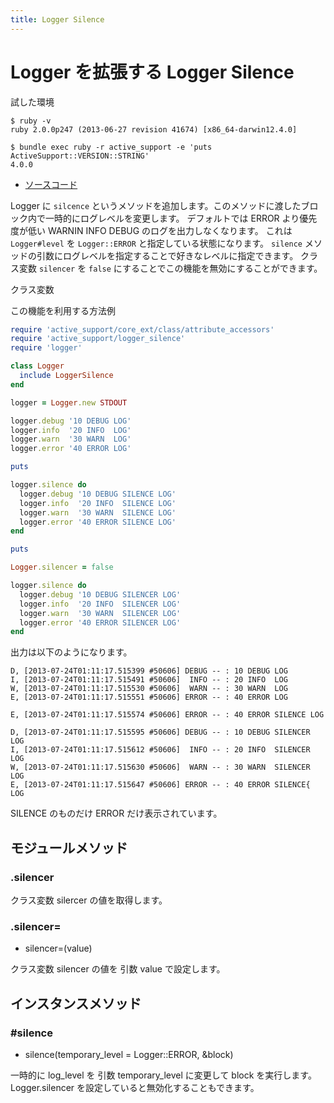 ```yaml
---
title: Logger Silence
---
```


Logger を拡張する Logger Silence
================================================================================

試した環境

```
$ ruby -v
ruby 2.0.0p247 (2013-06-27 revision 41674) [x86_64-darwin12.4.0]
```

```
$ bundle exec ruby -r active_support -e 'puts ActiveSupport::VERSION::STRING'
4.0.0
```

* [ソースコード](https://github.com/rails/rails/blob/v4.0.0/activesupport/lib/active_support/logger_silence.rb)


Logger に `silcence` というメソッドを追加します。このメソッドに渡したブロック内で一時的にログレベルを変更します。
デフォルトでは ERROR より優先度が低い WARNIN INFO DEBUG のログを出力しなくなります。
これは `Logger#level` を `Logger::ERROR` と指定している状態になります。
`silence` メソッドの引数にログレベルを指定することで好きなレベルに指定できます。
クラス変数 `silencer` を `false` にすることでこの機能を無効にすることができます。

クラス変数

この機能を利用する方法例

```ruby
require 'active_support/core_ext/class/attribute_accessors'
require 'active_support/logger_silence'
require 'logger'

class Logger
  include LoggerSilence
end

logger = Logger.new STDOUT

logger.debug '10 DEBUG LOG'
logger.info  '20 INFO  LOG'
logger.warn  '30 WARN  LOG'
logger.error '40 ERROR LOG'

puts

logger.silence do
  logger.debug '10 DEBUG SILENCE LOG'
  logger.info  '20 INFO  SILENCE LOG'
  logger.warn  '30 WARN  SILENCE LOG'
  logger.error '40 ERROR SILENCE LOG'
end

puts

Logger.silencer = false

logger.silence do
  logger.debug '10 DEBUG SILENCER LOG'
  logger.info  '20 INFO  SILENCER LOG'
  logger.warn  '30 WARN  SILENCER LOG'
  logger.error '40 ERROR SILENCER LOG'
end
```

出力は以下のようになります。

```
D, [2013-07-24T01:11:17.515399 #50606] DEBUG -- : 10 DEBUG LOG
I, [2013-07-24T01:11:17.515491 #50606]  INFO -- : 20 INFO  LOG
W, [2013-07-24T01:11:17.515530 #50606]  WARN -- : 30 WARN  LOG
E, [2013-07-24T01:11:17.515551 #50606] ERROR -- : 40 ERROR LOG

E, [2013-07-24T01:11:17.515574 #50606] ERROR -- : 40 ERROR SILENCE LOG

D, [2013-07-24T01:11:17.515595 #50606] DEBUG -- : 10 DEBUG SILENCER LOG
I, [2013-07-24T01:11:17.515612 #50606]  INFO -- : 20 INFO  SILENCER LOG
W, [2013-07-24T01:11:17.515630 #50606]  WARN -- : 30 WARN  SILENCER LOG
E, [2013-07-24T01:11:17.515647 #50606] ERROR -- : 40 ERROR SILENCE{ LOG
```

SILENCE のものだけ ERROR だけ表示されています。

モジュールメソッド
--------------------------------------------------------------------------------

### .silencer

クラス変数 silercer の値を取得します。

### .silencer=

* silencer=(value)

クラス変数 silencer の値を 引数 value で設定します。


インスタンスメソッド
--------------------------------------------------------------------------------

### #silence

* silence(temporary_level = Logger::ERROR, &block)

一時的に log_level を 引数 temporary_level に変更して block を実行します。
Logger.silencer を設定していると無効化することもできます。
